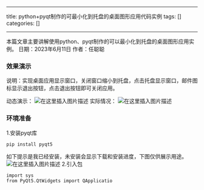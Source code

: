 
--- 
title:  python+pyqt制作的可最小化到托盘的桌面图形应用代码实例 
tags: []
categories: [] 

---
>  
 本篇文章主要讲解使用python、pyqt制作的可以最小化到托盘的桌面图形应用实例。 日期：2023年6月11日 作者：任聪聪 


### 效果演示

说明：实现桌面应用显示窗口，关闭窗口缩小到托盘，点击托盘显示窗口，邮件图标显示退出按钮，点击退出按钮即可关闭应用。

动态演示： <img src="https://img-blog.csdnimg.cn/f8211f011c29452a950ddf6b622e0425.gif#pic_center" alt="在这里插入图片描述"> 实际情况： <img src="https://img-blog.csdnimg.cn/7b33074aae854cf8b1c0f0af4abd10f1.png" alt="在这里插入图片描述">

### 环境准备

1.安装pyqt库

```
pip install pyqt5

```

如下提示是我已经安装，未安装会显示下载和安装进度，下图仅供展示用途。 <img src="https://img-blog.csdnimg.cn/b9990fe89f414a54887493e7cff39006.png" alt="在这里插入图片描述"> 2.引入包

```
import sys
from PyQt5.QtWidgets import QApplicatio
```
